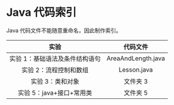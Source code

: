 # Java 代码索引
Java 代码文件不能随意重命名，因此制作索引。

|实验|代码文件|
| :-: | :-: |
|实验 1：基础语法及条件结构语句|AreaAndLength.java|
|实验 2：流程控制和数组|Lesson.java|
|实验 3：类和对象|文件夹 3|
|实验 5：java+接口+常用类|文件夹 5|